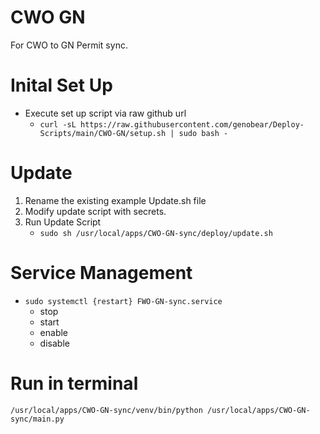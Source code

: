 # CWO GN

For CWO to GN Permit sync.

# Inital Set Up

- Execute set up script via raw github url
  - `curl -sL https://raw.githubusercontent.com/genobear/Deploy-Scripts/main/CWO-GN/setup.sh | sudo bash -`

# Update

1. Rename the existing example Update.sh file
2. Modify update script with secrets.
3. Run Update Script
   - `sudo sh /usr/local/apps/CWO-GN-sync/deploy/update.sh`

# Service Management

- `sudo systemctl {restart} FWO-GN-sync.service`
  - stop
  - start
  - enable
  - disable

# Run in terminal

`/usr/local/apps/CWO-GN-sync/venv/bin/python /usr/local/apps/CWO-GN-sync/main.py`
